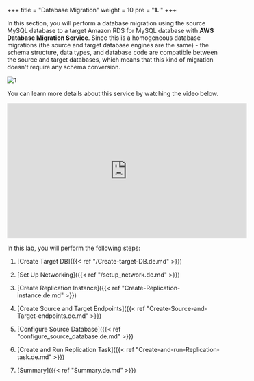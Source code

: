 +++
title = "Database Migration"
weight = 10
pre = "<b>1. </b>"
+++

In this section, you will perform a database migration using the source MySQL database to a target Amazon RDS for MySQL database with **AWS Database Migration Service**. Since this is a homogeneous database migrations (the source and target database engines are the same) - the schema structure, data types, and database code are compatible between the source and target databases, which means that this kind of migration doesn't require any schema conversion.

![1](/db-mig/DMS-overview.png)

You can learn more details about this service by watching the video below.

<center><iframe width="560" height="315" src="https://www.youtube-nocookie.com/embed/zb4GcjEdl8U" frameborder="0" allow="accelerometer; autoplay; encrypted-media; gyroscope; picture-in-picture" allowfullscreen></iframe></center>

In this lab, you will perform the following steps:

1. [Create Target DB]({{< ref "/Create-target-DB.de.md" >}})

2. [Set Up Networking]({{< ref "/setup_network.de.md" >}})

2. [Create Replication Instance]({{< ref "Create-Replication-instance.de.md" >}})

3. [Create Source and Target Endpoints]({{< ref "Create-Source-and-Target-endpoints.de.md" >}})

4. [Configure Source Database]({{< ref "configure_source_database.de.md" >}})

4. [Create and Run Replication Task]({{< ref "Create-and-run-Replication-task.de.md" >}})

5. [Summary]({{< ref "Summary.de.md" >}})
